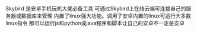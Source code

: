 Skybird 是安卓手机玩机大佬必备工具
可通过Skybird上在线云端可连接自己的服务器或数据库来管理
内置了linux强大功能。调用了安卓内置的linux可运行大多数linux指令
那可以运行js和python或java程序和脚本让自己的安卓不一定是安卓
